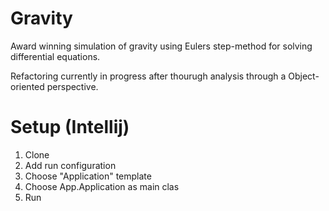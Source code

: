 # Gravity
Award winning simulation of gravity using Eulers step-method for solving differential equations.

Refactoring currently in progress after thourugh analysis through a Object-oriented perspective.

# Setup (Intellij)
1. Clone
2. Add run configuration
3. Choose "Application" template
4. Choose App.Application as main clas
5. Run
